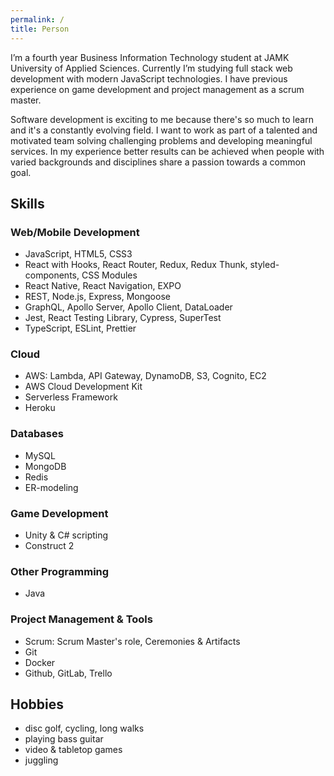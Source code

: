 ```yaml
---
permalink: /
title: Person
---
```


I’m a fourth year Business Information Technology student at JAMK University of Applied Sciences. Currently I’m studying full stack web development with modern JavaScript technologies. I have previous experience on game development and project management as a scrum master.

Software development is exciting to me because there's so much to learn and it's a constantly evolving field. I want to work as part of a talented and motivated team solving challenging problems and developing meaningful services. In my experience better results can be achieved when people with varied backgrounds and disciplines share a passion towards a common goal.

## Skills

### Web/Mobile Development

- JavaScript, HTML5, CSS3
- React with Hooks, React Router, Redux, Redux Thunk, styled-components, CSS Modules
- React Native, React Navigation, EXPO
- REST, Node.js, Express, Mongoose
- GraphQL, Apollo Server, Apollo Client, DataLoader
- Jest, React Testing Library, Cypress, SuperTest
- TypeScript, ESLint, Prettier

### Cloud

- AWS: Lambda, API Gateway, DynamoDB, S3, Cognito, EC2
- AWS Cloud Development Kit
- Serverless Framework
- Heroku

### Databases

- MySQL
- MongoDB
- Redis
- ER-modeling

### Game Development

- Unity & C# scripting
- Construct 2

### Other Programming

- Java

### Project Management & Tools

- Scrum: Scrum Master's role, Ceremonies & Artifacts
- Git
- Docker
- Github, GitLab, Trello

## Hobbies

- disc golf, cycling, long walks
- playing bass guitar
- video & tabletop games
- juggling
